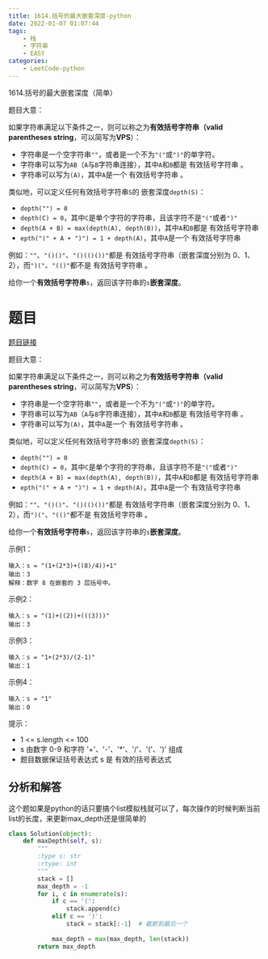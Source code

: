 ```yaml
---
title: 1614.括号的最大嵌套深度-python
date: 2022-01-07 01:07:44
tags:
    - 栈
    - 字符串
    - EASY
categories:
	- LeetCode-python
---
```


1614.括号的最大嵌套深度（简单）

题目大意：

如果字符串满足以下条件之一，则可以称之为**有效括号字符串（valid parentheses string**，可以简写为**VPS**）：

- 字符串是一个空字符串```""```，或者是一个不为```"("```或```")"```的单字符。
- 字符串可以写为```AB```（```A```与```B```字符串连接），其中```A```和```B```都是 有效括号字符串 。
- 字符串可以写为```(A)```，其中```A```是一个 有效括号字符串 。

类似地，可以定义任何有效括号字符串```S```的 嵌套深度```depth(S)```：

- ```depth("") = 0```
- ```depth(C) = 0```，其中```C```是单个字符的字符串，且该字符不是```"("```或者```")"```
- ```depth(A + B) = max(depth(A), depth(B))```，其中```A```和```B```都是 有效括号字符串
- ```epth("(" + A + ")") = 1 + depth(A)```，其中```A```是一个 有效括号字符串

例如：```""```、```"()()"```、```"()(()())"```都是 有效括号字符串（嵌套深度分别为 0、1、2），而```")("```、```"(()"```都不是 有效括号字符串 。

给你一个**有效括号字符串**```s```，返回该字符串的```s```**嵌套深度**。

<!--more-->

# 题目

[题目链接](https://leetcode-cn.com/problems/maximum-nesting-depth-of-the-parentheses/)

题目大意：

如果字符串满足以下条件之一，则可以称之为**有效括号字符串（valid parentheses string**，可以简写为**VPS**）：

- 字符串是一个空字符串```""```，或者是一个不为```"("```或```")"```的单字符。
- 字符串可以写为```AB```（```A```与```B```字符串连接），其中```A```和```B```都是 有效括号字符串 。
- 字符串可以写为```(A)```，其中```A```是一个 有效括号字符串 。

类似地，可以定义任何有效括号字符串```S```的 嵌套深度```depth(S)```：

- ```depth("") = 0```
- ```depth(C) = 0```，其中```C```是单个字符的字符串，且该字符不是```"("```或者```")"```
- ```depth(A + B) = max(depth(A), depth(B))```，其中```A```和```B```都是 有效括号字符串
- ```epth("(" + A + ")") = 1 + depth(A)```，其中```A```是一个 有效括号字符串

例如：```""```、```"()()"```、```"()(()())"```都是 有效括号字符串（嵌套深度分别为 0、1、2），而```")("```、```"(()"```都不是 有效括号字符串 。

给你一个**有效括号字符串**```s```，返回该字符串的```s```**嵌套深度**。

示例1：
```
输入：s = "(1+(2*3)+((8)/4))+1"
输出：3
解释：数字 8 在嵌套的 3 层括号中。
```

示例2：
```
输入：s = "(1)+((2))+(((3)))"
输出：3
```

示例3：
```
输入：s = "1+(2*3)/(2-1)"
输出：1
```

示例4：
```
输入：s = "1"
输出：0
```

提示：
- 1 <= s.length <= 100
- s 由数字 0-9 和字符 '+'、'-'、'*'、'/'、'('、')' 组成
- 题目数据保证括号表达式 s 是 有效的括号表达式


## 分析和解答

这个题如果是python的话只要搞个list模拟栈就可以了，每次操作的时候判断当前list的长度，来更新max_depth还是很简单的

```python
class Solution(object):
    def maxDepth(self, s):
        """
        :type s: str
        :rtype: int
        """
        stack = []
        max_depth = -1
        for i, c in enumerate(s):
            if c == '(':
                stack.append(c)
            elif c == ')':
                stack = stack[:-1]  # 截断到最后一个
            
            max_depth = max(max_depth, len(stack))
        return max_depth
```